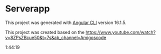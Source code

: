 # Serverapp

This project was generated with [Angular CLI](https://github.com/angular/angular-cli) version 16.1.5.

This project was created based on the https://www.youtube.com/watch?v=8ZPsZBcue50&t=7s&ab_channel=Amigoscode

1:44:19